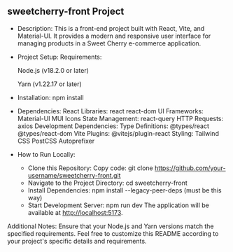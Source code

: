 ## sweetcherry-front Project

- Description:
  This is a front-end project built with React, Vite, and Material-UI. It provides a modern and responsive user interface for managing products in a Sweet Cherry e-commerce application.

- Project Setup:
  Requirements:

  Node.js (v18.2.0 or later)

  Yarn (v1.22.17 or later)

- Installation:
  npm install

- Dependencies:
  React Libraries:
  react
  react-dom
  UI Frameworks:
  Material-UI
  MUI Icons
  State Management:
  react-query
  HTTP Requests:
  axios
  Development Dependencies:
  Type Definitions:
  @types/react
  @types/react-dom
  Vite Plugins:
  @vitejs/plugin-react
  Styling:
  Tailwind CSS
  PostCSS
  Autoprefixer

- How to Run Locally:
  - Clone this Repository: Copy code: git clone <https://github.com/your-username/sweetcherry-front.git>
  - Navigate to the Project Directory: cd sweetcherry-front
  - Install Dependencies: npm install --legacy-peer-deps (must be this way)
  - Start Development Server: npm run dev The application will be available at <http://localhost:5173>.

Additional Notes:
Ensure that your Node.js and Yarn versions match the specified requirements.
Feel free to customize this README according to your project's specific details and requirements.
